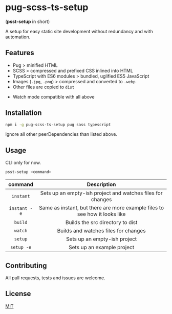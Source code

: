 # pug-scss-ts-setup

(**psst-setup** in short)

A setup for easy static site development without redundancy and with automation.

## Features

- Pug > minified HTML
- SCSS > compressed and prefixed CSS inlined into HTML
- TypeScript with ES6 modules > bundled, uglified ES5 JavaScript
- Images (`.jpg`, `.png`) > compressed and converted to `.webp`
- Other files are copied to `dist`

* Watch mode compatible with all above

## Installation

```bash
npm i -g pug-scss-ts-setup pug sass typescript
```

Ignore all other peerDependencies than listed above.

## Usage

CLI only for now.

```bash
psst-setup <command>
```

|   command    |                                Description                                 |
| :----------: | :------------------------------------------------------------------------: |
|  `instant`   |         Sets up an empty-ish project and watches files for changes         |
| `instant -e` | Same as instant, but there are more example files to see how it looks like |
|   `build`    |                      Builds the src directory to dist                      |
|   `watch`    |                    Builds and watches files for changes                    |
|   `setup`    |                        Sets up an empty-ish project                        |
|  `setup -e`  |                         Sets up an example project                         |

## Contributing

All pull requests, tests and issues are welcome.

## License

[MIT](https://choosealicense.com/licenses/mit/)
